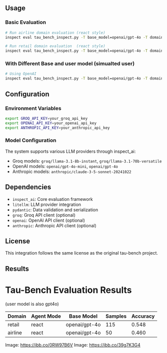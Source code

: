 

## Usage

### Basic Evaluation

```bash
# Run airline domain evaluation (react style)
inspect eval tau_bench_inspect.py -T base_model=openai/gpt-4o -T domain=airline -T agent_mode=react

# Run retail domain evaluation  (react style)
inspect eval tau_bench_inspect.py -T base_model=openai/gpt-4o -T domain=retail -T agent_mode=react
```

### With Different Base and user model (simualted user)

```bash
# Using OpenAI
inspect eval tau_bench_inspect.py -T base_model=openai/gpt-4o -T domain=airline -T agent_mode=react -T user_model=openai/gpt-4o-mini

```

## Configuration

### Environment Variables
```bash
export GROQ_API_KEY=your_groq_api_key
export OPENAI_API_KEY=your_openai_api_key
export ANTHROPIC_API_KEY=your_anthropic_api_key
```

### Model Configuration
The system supports various LLM providers through inspect_ai:
- Groq models: `groq/llama-3.1-8b-instant`, `groq/llama-3.1-70b-versatile`
- OpenAI models: `openai/gpt-4o-mini`, `openai/gpt-4o`
- Anthropic models: `anthropic/claude-3-5-sonnet-20241022`

## Dependencies

- `inspect_ai`: Core evaluation framework
- `litellm`: LLM provider integration
- `pydantic`: Data validation and serialization
- `groq`: Groq API client (optional)
- `openai`: OpenAI API client (optional)
- `anthropic`: Anthropic API client (optional)

## License

This integration follows the same license as the original tau-bench project.

## Results

# Tau-Bench Evaluation Results

(user model is also gpt4o)

| Domain  | Agent Mode | Base Model    | Samples | Accuracy |
|---------|------------|---------------|---------|----------|
| retail  | react      | openai/gpt-4o | 115     | 0.548    |
| airline | react      | openai/gpt-4o | 50      | 0.460    |

Image: https://ibb.co/0RW97B6V
Image: https://ibb.co/39g7K3G4
